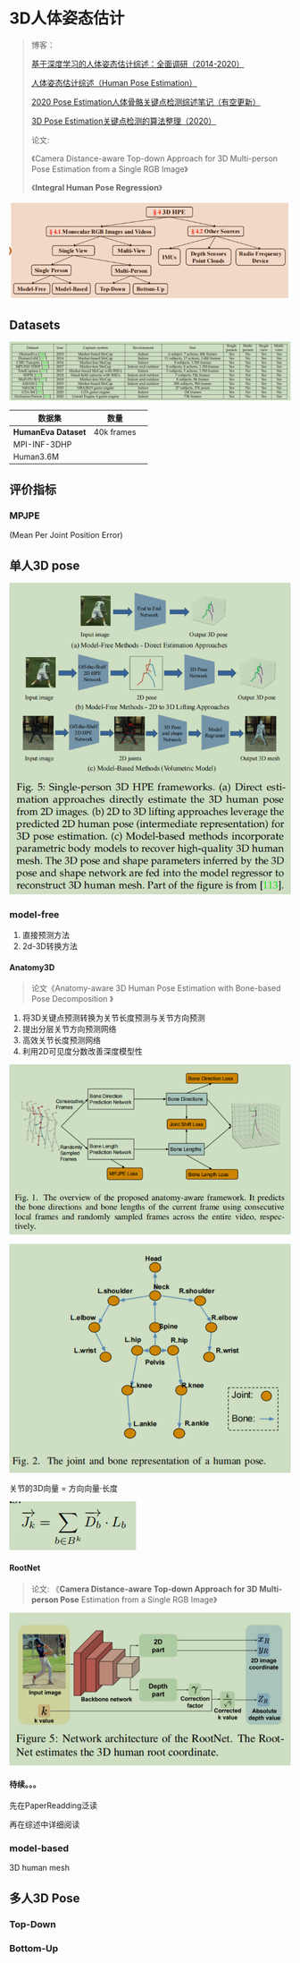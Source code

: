 # 3D人体姿态估计

> 博客：
>
> [基于深度学习的人体姿态估计综述：全面调研（2014-2020）](https://zhuanlan.zhihu.com/p/339527650)
>
> [人体姿态估计综述（Human Pose Estimation）](https://zhuanlan.zhihu.com/p/331564848)
>
> [2020 Pose Estimation人体骨骼关键点检测综述笔记（有空更新）](https://zhuanlan.zhihu.com/p/69042249)
>
> [3D Pose Estimation关键点检测的算法整理（2020）](https://zhuanlan.zhihu.com/p/164603050)
>
> 论文:
>
> 《Camera Distance-aware Top-down Approach for 3D Multi-person Pose Estimation from a Single RGB Image》
>
> 《**Integral Human Pose Regression**》

![1620357832004](assets/1620357832004.png)



## Datasets

![1620374098462](assets/1620374098462.png)

| 数据集               | 数量       |      |
| -------------------- | ---------- | ---- |
| **HumanEva Dataset** | 40k frames |      |
| MPI-INF-3DHP         |            |      |
| Human3.6M            |            |      |



## 评价指标

### **MPJPE**

 (Mean Per Joint Position Error)



### 









## 单人3D pose

![1620359357627](assets/1620359357627.png)

### model-free

1. 直接预测方法
2. 2d-3D转换方法



#### Anatomy3D

> 论文《Anatomy-aware 3D Human Pose Estimation with Bone-based Pose Decomposition 》

1. 将3D关键点预测转换为关节长度预测与关节方向预测
2. 提出分层关节方向预测网络
3. 高效关节长度预测网络
4. 利用2D可见度分数改善深度模型性

![1620381632037](assets/1620381632037.png)

![1620381650881](assets/1620381650881.png)

关节的3D向量 = 方向向量·长度

![1620382439240](assets/1620382439240.png)

#### RootNet

> 论文: 《**Camera Distance-aware Top-down Approach for 3D Multi-person Pose**  Estimation from a Single RGB Image》

![1620474186958](assets/1620474186958.png)





#### 待续。。。

先在PaperReadding泛读

再在综述中详细阅读



### model-based

3D human mesh





## 多人3D Pose

### Top-Down

### Bottom-Up

